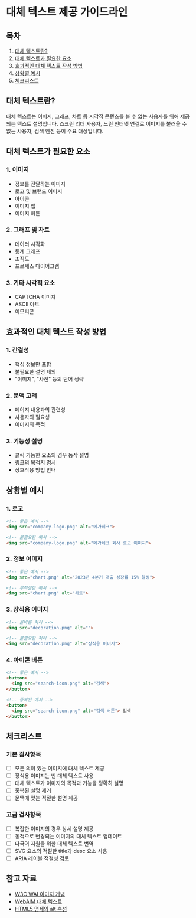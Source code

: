 # 대체 텍스트 제공 가이드라인

## 목차
1. [대체 텍스트란?](#대체-텍스트란)
2. [대체 텍스트가 필요한 요소](#대체-텍스트가-필요한-요소)
3. [효과적인 대체 텍스트 작성 방법](#효과적인-대체-텍스트-작성-방법)
4. [상황별 예시](#상황별-예시)
5. [체크리스트](#체크리스트)

## 대체 텍스트란?

대체 텍스트는 이미지, 그래프, 차트 등 시각적 콘텐츠를 볼 수 없는 사용자를 위해 제공되는 텍스트 설명입니다. 스크린 리더 사용자, 느린 인터넷 연결로 이미지를 불러올 수 없는 사용자, 검색 엔진 등이 주요 대상입니다.

## 대체 텍스트가 필요한 요소

### 1. 이미지
- 정보를 전달하는 이미지
- 로고 및 브랜드 이미지
- 아이콘
- 이미지 맵
- 이미지 버튼

### 2. 그래프 및 차트
- 데이터 시각화
- 통계 그래프
- 조직도
- 프로세스 다이어그램

### 3. 기타 시각적 요소
- CAPTCHA 이미지
- ASCII 아트
- 이모티콘

## 효과적인 대체 텍스트 작성 방법

### 1. 간결성
- 핵심 정보만 포함
- 불필요한 설명 제외
- "이미지", "사진" 등의 단어 생략

### 2. 문맥 고려
- 페이지 내용과의 관련성
- 사용자의 필요성
- 이미지의 목적

### 3. 기능성 설명
- 클릭 가능한 요소의 경우 동작 설명
- 링크의 목적지 명시
- 상호작용 방법 안내

## 상황별 예시

### 1. 로고
```html
<!-- 좋은 예시 -->
<img src="company-logo.png" alt="메가테크">

<!-- 불필요한 예시 -->
<img src="company-logo.png" alt="메가테크 회사 로고 이미지">
```

### 2. 정보 이미지
```html
<!-- 좋은 예시 -->
<img src="chart.png" alt="2023년 4분기 매출 성장률 15% 달성">

<!-- 부적절한 예시 -->
<img src="chart.png" alt="차트">
```

### 3. 장식용 이미지
```html
<!-- 올바른 처리 -->
<img src="decoration.png" alt="">

<!-- 불필요한 처리 -->
<img src="decoration.png" alt="장식용 이미지">
```

### 4. 아이콘 버튼
```html
<!-- 좋은 예시 -->
<button>
  <img src="search-icon.png" alt="검색">
</button>

<!-- 중복된 예시 -->
<button>
  <img src="search-icon.png" alt="검색 버튼"> 검색
</button>
```

## 체크리스트

### 기본 검사항목
- [ ] 모든 의미 있는 이미지에 대체 텍스트 제공
- [ ] 장식용 이미지는 빈 대체 텍스트 사용
- [ ] 대체 텍스트가 이미지의 목적과 기능을 정확히 설명
- [ ] 중복된 설명 제거
- [ ] 문맥에 맞는 적절한 설명 제공

### 고급 검사항목
- [ ] 복잡한 이미지의 경우 상세 설명 제공
- [ ] 동적으로 변경되는 이미지의 대체 텍스트 업데이트
- [ ] 다국어 지원을 위한 대체 텍스트 번역
- [ ] SVG 요소의 적절한 title과 desc 요소 사용
- [ ] ARIA 레이블 적절성 검토

## 참고 자료
- [W3C WAI 이미지 개념](https://www.w3.org/WAI/tutorials/images/)
- [WebAIM 대체 텍스트](https://webaim.org/techniques/alttext/)
- [HTML5 명세의 alt 속성](https://html.spec.whatwg.org/multipage/images.html#alt)